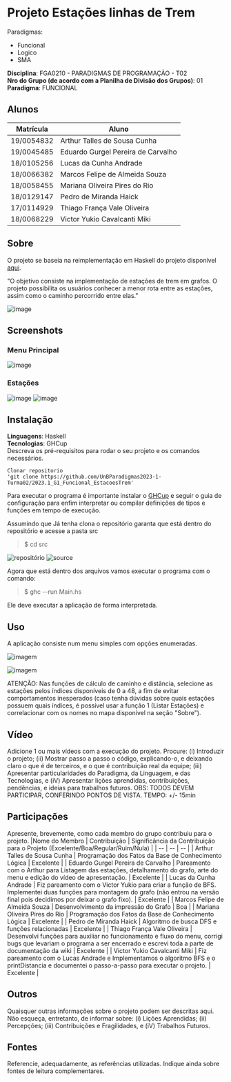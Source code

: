 # Projeto Estações linhas de Trem

Paradigmas:

- Funcional
- Logico
- SMA

**Disciplina**: FGA0210 - PARADIGMAS DE PROGRAMAÇÃO - T02 <br>
**Nro do Grupo (de acordo com a Planilha de Divisão dos Grupos)**: 01<br>
**Paradigma**: FUNCIONAL<br>

## Alunos

| Matrícula  | Aluno                              |
| ---------- | ---------------------------------- |
| 19/0054832 | Arthur Talles de Sousa Cunha       |
| 19/0045485 | Eduardo Gurgel Pereira de Carvalho |
| 18/0105256 | Lucas da Cunha Andrade             |
| 18/0066382 | Marcos Felipe de Almeida Souza     |
| 18/0058455 | Mariana Oliveira Pires do Rio      |
| 18/0129147 | Pedro de Miranda Haick             |
| 17/0114929 | Thiago França Vale Oliveira        |
| 18/0068229 | Victor Yukio Cavalcanti Miki       |

## Sobre

O projeto se baseia na reimplementação em Haskell do projeto disponível [aqui](https://github.com/projeto-de-algoritmos/Grafos1_Trem).

"O objetivo consiste na implementação de estações de trem em grafos. O projeto possibilita os usuários conhecer a menor rota entre as estações, assim como o caminho percorrido entre elas."

![image](./assets/metroLisboa.jpg)

## Screenshots

### Menu Principal

![image](./assets/menu.png)

### Estações

![image](https://user-images.githubusercontent.com/51385738/236109518-5e637a38-20b9-4208-89f2-c5cbcd41f0e0.png)
![image](https://user-images.githubusercontent.com/51385738/236109571-d3c8114c-ce14-4e35-9337-b6baf98081b9.png)

## Instalação

**Linguagens**: Haskell<br>
**Tecnologias**: GHCup<br>
Descreva os pré-requisitos para rodar o seu projeto e os comandos necessários.

```
Clonar repositorio
'git clone https://github.com/UnBParadigmas2023-1-Turma02/2023.1_G1_Funcional_EstacoesTrem'
```

Para executar o programa é importante instalar o [GHCup](https://www.haskell.org/ghcup/) e seguir o guia de configuração para enfim interpretar ou compilar definições de tipos e funções em tempo de execução.

Assumindo que Já tenha clona o repositório garanta que está dentro do repositório e acesse a pasta src

> $ cd src

![repositório](./assets/repositorio.png)
![source](./assets/source.png)

Agora que está dentro dos arquivos vamos executar o programa com o comando:

> $ ghc --run Main.hs

Ele deve executar a aplicação de forma interpretada.

<!-- ![repositório](./assets/executar.png)

Por fim, digite a função principal do arquivo digitando o comando:

> $ ghci> main

Uma vez que seguir esses passos basta selecionar as ações que desejar e brincar com as estações de trem.

![repositório](./assets/selecionar.png)

Para sair digite "7" para selecionar a opção de saida e prossiga com o comando:

> $ :q

para sair do interpretador interativo GHCi. -->

## Uso

A aplicação consiste num menu simples com opções enumeradas.

![imagem](./assets/menu.png)

![imagem](./assets/estacoes.png)

ATENÇÃO: Nas funções de cálculo de caminho e distância, selecione as estações pelos índices disponíveis de 0 a 48, a fim de evitar comportamentos inesperados (caso tenha dúvidas sobre quais estações possuem quais índices, é possível usar a função 1 (Listar Estações) e correlacionar com os nomes no mapa disponível na seção "Sobre").

## Vídeo

Adicione 1 ou mais vídeos com a execução do projeto.
Procure:
(i) Introduzir o projeto;
(ii) Mostrar passo a passo o código, explicando-o, e deixando claro o que é de terceiros, e o que é contribuição real da equipe;
(iii) Apresentar particularidades do Paradigma, da Linguagem, e das Tecnologias, e
(iV) Apresentar lições aprendidas, contribuições, pendências, e ideias para trabalhos futuros.
OBS: TODOS DEVEM PARTICIPAR, CONFERINDO PONTOS DE VISTA.
TEMPO: +/- 15min

## Participações

Apresente, brevemente, como cada membro do grupo contribuiu para o projeto.
|Nome do Membro | Contribuição | Significância da Contribuição para o Projeto (Excelente/Boa/Regular/Ruim/Nula) |
| -- | -- | -- |
| Arthur Talles de Sousa Cunha | Programação dos Fatos da Base de Conhecimento Lógica | Excelente |
| Eduardo Gurgel Pereira de Carvalho | Pareamento com o Arthur para Listagem das estações, detalhamento do grafo, arte do menu e edição do vídeo de apresentação. | Excelente |
| Lucas da Cunha Andrade | Fiz pareamento com o Victor Yukio para criar a função de BFS. Implementei duas funções para montagem do grafo (não entrou na versão final pois decidimos por deixar o grafo fixo). | Excelente |
| Marcos Felipe de Almeida Souza | Desenvolvimento da impressão do Grafo | Boa |
| Mariana Oliveira Pires do Rio | Programação dos Fatos da Base de Conhecimento Lógica | Excelente |
| Pedro de Miranda Haick | Algoritmo de busca DFS e funções relacionadas | Excelente |
| Thiago França Vale Oliveira | Desenvolvi funções para auxiliar no funcionamento e fluxo do menu, corrigi bugs que levariam o programa a ser encerrado e escrevi toda a parte de documentação da wiki | Excelente |
| Victor Yukio Cavalcanti Miki | Fiz pareamento com o Lucas Andrade e Implementamos o algoritmo BFS e o printDistancia e documentei o passo-a-passo para executar o projeto. | Excelente |

## Outros

Quaisquer outras informações sobre o projeto podem ser descritas aqui. Não esqueça, entretanto, de informar sobre:
(i) Lições Aprendidas;
(ii) Percepções;
(iii) Contribuições e Fragilidades, e
(iV) Trabalhos Futuros.

## Fontes

Referencie, adequadamente, as referências utilizadas.
Indique ainda sobre fontes de leitura complementares.
